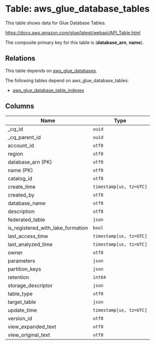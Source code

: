 # Table: aws_glue_database_tables

This table shows data for Glue Database Tables.

https://docs.aws.amazon.com/glue/latest/webapi/API_Table.html

The composite primary key for this table is (**database_arn**, **name**).

## Relations

This table depends on [aws_glue_databases](aws_glue_databases.md).

The following tables depend on aws_glue_database_tables:
  - [aws_glue_database_table_indexes](aws_glue_database_table_indexes.md)

## Columns

| Name          | Type          |
| ------------- | ------------- |
|_cq_id|`uuid`|
|_cq_parent_id|`uuid`|
|account_id|`utf8`|
|region|`utf8`|
|database_arn (PK)|`utf8`|
|name (PK)|`utf8`|
|catalog_id|`utf8`|
|create_time|`timestamp[us, tz=UTC]`|
|created_by|`utf8`|
|database_name|`utf8`|
|description|`utf8`|
|federated_table|`json`|
|is_registered_with_lake_formation|`bool`|
|last_access_time|`timestamp[us, tz=UTC]`|
|last_analyzed_time|`timestamp[us, tz=UTC]`|
|owner|`utf8`|
|parameters|`json`|
|partition_keys|`json`|
|retention|`int64`|
|storage_descriptor|`json`|
|table_type|`utf8`|
|target_table|`json`|
|update_time|`timestamp[us, tz=UTC]`|
|version_id|`utf8`|
|view_expanded_text|`utf8`|
|view_original_text|`utf8`|